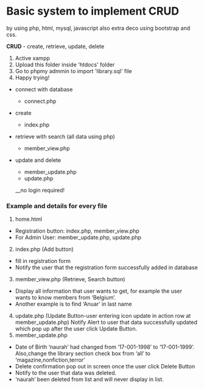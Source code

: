 # Basic system to implement CRUD
by using php, html, mysql, javascript also extra deco using bootstrap and css.

**CRUD** - create, retrieve, update, delete

1. Active xampp
2. Upload this folder inside 'htdocs' folder
3. Go to phpmy admmin to import 'library.sql' file
4. Happy trying!

- connect with database
  - connect.php
- create
  - index.php
- retrieve with search (all data using php)
  - member_view.php
- update and delete
  - member_update.php
  - update.php
  
  __no login required!
  
### Example and details for every file
1.	home.html 
  -	Registration button: index.php, member_view.php
  -	For Admin User: member_update.php,  update.php
2.	index.php (Add button)
  - fill in registration form
  - Notify the user that the registration form successfully added in database
3. member_view.php (Retrieve, Search button)
  - Display all information that user wants to get, for example the user wants to know members from ‘Belgium’.   
  - Another example is to find ‘Anuar’ in last name
4. update.php (Update Button-user entering icon update in action row at member_update.php) Notify Alert to user that data successfully updated which pop up after the user click Update Button.        
5. member_update.php 
  - Date of Birth ‘naurah’ had changed from ‘17-001-1998’ to ‘17-001-1999’. Also,change the library section check box from ‘all’ to ‘magazine,nonfiction,terror’
  - Delete confirmation pop out in screen once the user click Delete Button
  - Notify to the user that data was deleted.
  - ‘naurah’ been deleted from list and will never display in list.
